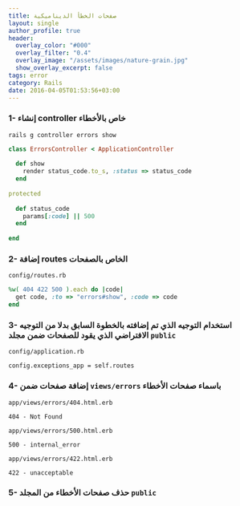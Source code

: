 ```yaml
---
title: صفحات الخطأ الديناميكية
layout: single
author_profile: true
header:
  overlay_color: "#000"
  overlay_filter: "0.4"
  overlay_image: "/assets/images/nature-grain.jpg"
  show_overlay_excerpt: false
tags: error
category: Rails
date: 2016-04-05T01:53:56+03:00
---
```





### 1- إنشاء controller خاص بالأخطاء

    rails g controller errors show



~~~ruby
class ErrorsController < ApplicationController
 
  def show
    render status_code.to_s, :status => status_code
  end
 
protected
 
  def status_code
    params[:code] || 500
  end
 
end

~~~



### 2- إضافة routes الخاص بالصفحات

`config/routes.rb`

~~~ruby
%w( 404 422 500 ).each do |code|
  get code, :to => "errors#show", :code => code
end
~~~

### 3- استخدام التوجيه  الذي تم إضافته بالخطوة السابق بدلا من التوجيه الافتراضي الذي يقود للصفحات ضمن مجلد `public`

`config/application.rb`

    config.exceptions_app = self.routes    

### 4- إضافة صفحات ضمن `views/errors` باسماء صفحات الأخطاء

`app/views/errors/404.html.erb`

    404 - Not Found

`app/views/errors/500.html.erb`

    500 - internal_error

`app/views/errors/422.html.erb`

    422 - unacceptable

### 5- حذف صفحات الأخطاء من المجلد `public`